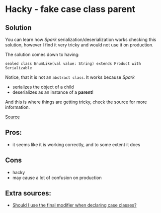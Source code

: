 # Hacky - fake case class parent

## Solution

You can learn how *Spark* serialization/deserialization works checking this solution, however 
I find it very tricky and would not use it on production.

The solution comes down to having:

```
sealed class EnumLike(val value: String) extends Product with Serializable 
```

Notice, that it is not an `abstract class`. It works because *Spark*
 - serializes the object of a child
 - deserializes as an instance of a **parent**!
 
And this is where things are getting tricky, check the source for more information.

[Source](src/test/scala/com/github/atais/HackySpec.scala) 

## Pros:
 - it seems like it is working correctly, and to some extent it does
 
## Cons
 - hacky
 - may cause a lot of confusion on production

## Extra sources:
 - [Should I use the final modifier when declaring case classes?](https://stackoverflow.com/questions/34561614)